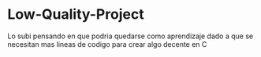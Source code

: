 # Low-Quality-Project
Lo subi pensando en que podria quedarse como aprendizaje dado a que se necesitan mas lineas de codigo para crear algo decente en C

